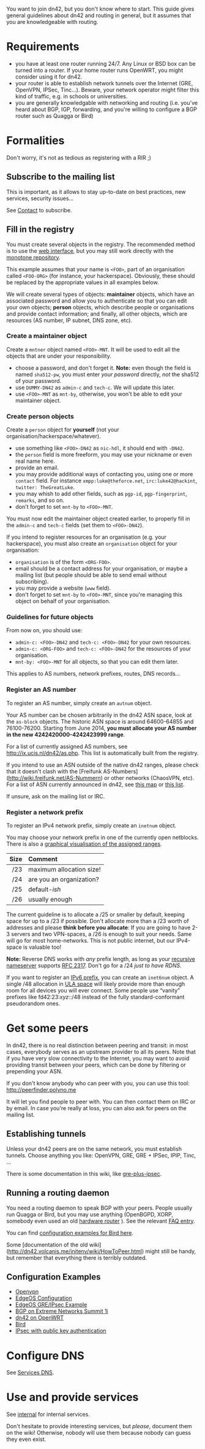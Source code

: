 You want to join dn42, but you don't know where to start. This guide gives general guidelines about dn42 and routing in general, but it assumes that you are knowledgeable with routing.

# Requirements

- you have at least one router running 24/7. Any Linux or BSD box can be turned into a router. If your home router runs OpenWRT, you might consider using it for dn42.
- your router is able to establish network tunnels over the Internet (GRE, OpenVPN, IPSec, Tinc...). Beware, your network operator might filter this kind of traffic, e.g. in schools or universities.
- you are generally knowledgable with networking and routing (i.e. you've heard about BGP, IGP, forwarding, and you're willing to configure a BGP router such as Quagga or Bird)

# Formalities

Don't worry, it's not as tedious as registering with a RIR ;)

## Subscribe to the mailing list

This is important, as it allows to stay up-to-date on best practices, new services, security issues...

See [Contact](/contact#contact_mailing-list) to subscribe.

## Fill in the registry

You must create several objects in the registry. The recommended method is to use the [web interface](https://io.nixnodes.net/?registry), but you may still work directly with the [monotone repository](/services/Whois#monotone).

This example assumes that your name is `<FOO>`, part of an organisation called `<FOO-ORG>` (for instance, your hackerspace).  Obviously, these should be replaced by the appropriate values in all examples below.

We will create several types of objects: **maintainer** objects, which have an associated password and allow you to authenticate so that you can edit your own objects; **person** objects, which describe people or organisations and provide contact information; and finally, all other objects, which are resources (AS number, IP subnet, DNS zone, etc).

### Create a maintainer object

Create a `mntner` object named `<FOO>-MNT`. It will be used to edit all the objects that are under your responsibility.

- choose a password, and don't forget it.  **Note:** even though the field is named `sha512-pw`, you must enter *your password* directly, *not* the sha512 of your password.
- use `DUMMY-DN42` as `admin-c` and `tech-c`. We will update this later.
- use `<FOO>-MNT` as `mnt-by`, otherwise, you won't be able to edit your maintainer object.

### Create person objects

Create a `person` object for **yourself** (not your organisation/hackerspace/whatever).

- use something like `<FOO>-DN42` as `nic-hdl`, it should end with `-DN42`.
- the `person` field is more freeform, you may use your nickname or even real name here.
- provide an email.
- you may provide additional ways of contacting you, using one or more `contact` field. For instance `xmpp:luke@theforce.net`, `irc:luke42@hackint`, `twitter: TheGreatLuke`.
- you may whish to add other fields, such as `pgp-id`, `pgp-fingerprint`, `remarks`, and so on.
- don't forget to set `mnt-by` to `<FOO>-MNT`.

You must now edit the maintainer object created earlier, to properly fill in the `admin-c` and `tech-c` fields (set them to `<FOO>-DN42`).

If you intend to register resources for an organisation (e.g. your hackerspace), you must also create an `organisation` object for your organisation:

- `organisation` is of the form `<ORG-FOO>`.
- email should be a contact address for your organisation, or maybe a mailing list (but people should be able to send email without subscribing).
- you may provide a website (`www` field).
- don't forget to set `mnt-by` to `<FOO>-MNT`, since you're managing this object on behalf of your organisation.

### Guidelines for future objects

From now on, you should use:

- `admin-c: <FOO>-DN42` and `tech-c: <FOO>-DN42` for your own resources.
- `admin-c: <ORG-FOO>` and `tech-c: <FOO>-DN42` for the resources of your organisation.
- `mnt-by: <FOO>-MNT` for all objects, so that you can edit them later.

This applies to AS numbers, network prefixes, routes, DNS records...

### Register an AS number

To register an AS number, simply create an `autnum` object.

Your AS number can be chosen arbitrarily in the dn42 ASN space, look at the `as-block` objects. The historic ASN space is around 64600-64855 and 76100-76200. Starting from June 2014, **you must allocate your AS number in the new 4242420000-4242423999 range**.

For a list of currently assigned AS numbers, see http://ix.ucis.nl/dn42/as.php. This list is automatically built from the registry.

If you intend to use an ASN outside of the native dn42 ranges, please check that it doesn't clash with the [Freifunk AS-Numbers] (http://wiki.freifunk.net/AS-Nummern) or other networks (ChaosVPN, etc). For a list of ASN currently announced in dn42, see [this map](http://nixnodes.net/dn42/graph/) or [this list](http://109.24.208.244:8888/dn42/lastseen/).

If unsure, ask on the mailing list or IRC.

### Register a network prefix

To register an IPv4 network prefix, simply create an `inetnum` object.

You may choose your network prefix in one of the currently open netblocks. There is also a [graphical visualisation of the assigned ranges](http://109.24.208.244:8888/dn42-netblock-visu/registry.html).

| Size | Comment                  |
|-----:|:-------------------------|
| /23  | maximum allocation size! |
| /24  | are you an organization? |
| /25  | default-_ish_            |
| /26  | usually enough           |

The current guideline is to allocate a /25 or smaller by default, keeping space for up to a /23 if possible. Don't allocate more than a /23 worth of addresses and please **think before you allocate**: If you are going to have 2-3 servers and two VPN-spaces, a /26 is enough to suit your needs. Same will go for most home-networks. This is not public internet, but our IPv4-space is valuable too!

**Note:** Reverse DNS works with _any_ prefix length, as long as your [recursive nameserver](/services/DNS) supports [RFC 2317](https://www.ietf.org/rfc/rfc2317.txt). Don't go for a /24 _just to have RDNS_.

If you want to register an [IPv6 prefix](/FAQ#frequently-asked-questions_what-about-ipv6-in-dn42), you can create an `inet6num` object. A single /48 allocation in [ULA space](https://www.sixxs.net/tools/grh/ula/) will likely provide more than enough room for all devices you will ever connect. Some people use “vanity” prefixes like fd42:23:_xyz_::/48 instead of the fully standard-conformant pseudorandom ones.


# Get some peers

In dn42, there is no real distinction between peering and transit: in most cases, everybody serves as an upstream provider to all its peers.  Note that if you have very slow connectivity to the Internet, you may want to avoid providing transit between your peers, which can be done by filtering or prepending your ASN.

If you don't know anybody who can peer with you, you can use this tool: http://peerfinder.polyno.me

It will let you find people to peer with.  You can then contact them on IRC or by email.  In case you're really at loss, you can also ask for peers on the mailing list.

## Establishing tunnels

Unless your dn42 peers are on the same network, you must establish tunnels. Choose anything you like: OpenVPN, GRE, GRE + IPSec, IPIP, Tinc, ...

There is some documentation in this wiki, like [gre-plus-ipsec](GRE-plus-IPsec).

## Running a routing daemon

You need a routing daemon to speak BGP with your peers. People usually run Quagga or Bird, but you may use anything (OpenBGPD, XORP, somebody even used an old [hardware router](bgp-on-extreme-summit1i) ).  See the relevant [FAQ entry](/FAQ#frequently-asked-questions_what-bgp-daemon-should-i-use).

You can find [configuration examples for Bird here](bird).

Some [documentation of the old wiki] (http://dn42.volcanis.me/initenv/wiki/HowToPeer.html) might still be handy, but remember that everything there is terribly outdated.

## Configuration Examples

* [Openvpn](openvpn)
* [EdgeOS Configuration](EdgeOS-Config-Example)
* [EdgeOS GRE/IPsec Example](EdgeOS-GRE-IPsec-Example)
* [BGP on Extreme Networks Summit 1i](BGP-on-Extreme-Summit1i)
* [dn42 on OpenWRT](OpenWRT)
* [Bird](bird)
* [IPsec with public key authentication](/howto/IPsec-with-PublicKeys)

# Configure DNS

See [Services DNS](/Services/DNS).

# Use and provide services

See [internal](/internal) for internal services.

Don't hesitate to provide interesting services, but *please*, document them on the wiki! Otherwise, nobody will use them because nobody can guess they even exist.